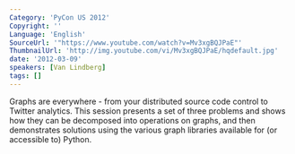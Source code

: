 ```yaml
---
Category: 'PyCon US 2012'
Copyright: ''
Language: 'English'
SourceUrl: '"https://www.youtube.com/watch?v=Mv3xgBQJPaE"'
ThumbnailUrl: 'http://img.youtube.com/vi/Mv3xgBQJPaE/hqdefault.jpg'
date: '2012-03-09'
speakers: [Van Lindberg]
tags: []
---
```

Graphs are everywhere - from your distributed source code control to Twitter
analytics. This session presents a set of three problems and shows how they
can be decomposed into operations on graphs, and then demonstrates solutions
using the various graph libraries available for (or accessible to) Python.

